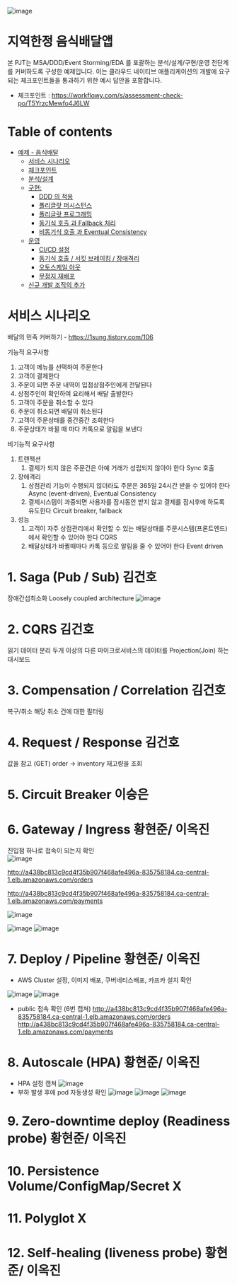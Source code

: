 ![image](https://user-images.githubusercontent.com/112677790/199864229-4e76fbd9-6a1f-4bc8-b024-085bda2e788c.png)


# 지역한정 음식배달앱

본 PJT는 MSA/DDD/Event Storming/EDA 를 포괄하는 분석/설계/구현/운영 전단계를 커버하도록 구성한 예제입니다.
이는 클라우드 네이티브 애플리케이션의 개발에 요구되는 체크포인트들을 통과하기 위한 예시 답안을 포함합니다.
- 체크포인트 : https://workflowy.com/s/assessment-check-po/T5YrzcMewfo4J6LW


# Table of contents

- [예제 - 음식배달](#---)
  - [서비스 시나리오](#서비스-시나리오)
  - [체크포인트](#체크포인트)
  - [분석/설계](#분석설계)
  - [구현:](#구현-)
    - [DDD 의 적용](#ddd-의-적용)
    - [폴리글랏 퍼시스턴스](#폴리글랏-퍼시스턴스)
    - [폴리글랏 프로그래밍](#폴리글랏-프로그래밍)
    - [동기식 호출 과 Fallback 처리](#동기식-호출-과-Fallback-처리)
    - [비동기식 호출 과 Eventual Consistency](#비동기식-호출-과-Eventual-Consistency)
  - [운영](#운영)
    - [CI/CD 설정](#cicd설정)
    - [동기식 호출 / 서킷 브레이킹 / 장애격리](#동기식-호출-서킷-브레이킹-장애격리)
    - [오토스케일 아웃](#오토스케일-아웃)
    - [무정지 재배포](#무정지-재배포)
  - [신규 개발 조직의 추가](#신규-개발-조직의-추가)

# 서비스 시나리오

배달의 민족 커버하기 - https://1sung.tistory.com/106

기능적 요구사항
1. 고객이 메뉴를 선택하여 주문한다
1. 고객이 결제한다
1. 주문이 되면 주문 내역이 입점상점주인에게 전달된다
1. 상점주인이 확인하여 요리해서 배달 출발한다
1. 고객이 주문을 취소할 수 있다
1. 주문이 취소되면 배달이 취소된다
1. 고객이 주문상태를 중간중간 조회한다
1. 주문상태가 바뀔 때 마다 카톡으로 알림을 보낸다

비기능적 요구사항
1. 트랜잭션
    1. 결제가 되지 않은 주문건은 아예 거래가 성립되지 않아야 한다  Sync 호출 
1. 장애격리
    1. 상점관리 기능이 수행되지 않더라도 주문은 365일 24시간 받을 수 있어야 한다  Async (event-driven), Eventual Consistency
    1. 결제시스템이 과중되면 사용자를 잠시동안 받지 않고 결제를 잠시후에 하도록 유도한다  Circuit breaker, fallback
1. 성능
    1. 고객이 자주 상점관리에서 확인할 수 있는 배달상태를 주문시스템(프론트엔드)에서 확인할 수 있어야 한다  CQRS
    1. 배달상태가 바뀔때마다 카톡 등으로 알림을 줄 수 있어야 한다  Event driven



# 1. Saga (Pub / Sub)     김건호
  장애간섭최소화
  Loosely coupled architecture
  ![image](https://user-images.githubusercontent.com/112677790/200207382-d54ab432-8417-446e-a217-327c326ab1c6.png)

  
# 2. CQRS      김건호
  읽기 데이터 분리
  두개 이상의 다른 마이크로서비스의 데이터를 Projection(Join) 하는 대시보드 
  
# 3. Compensation / Correlation    김건호
  복구/취소
  해당 취소 건에 대한 필터링
  
# 4. Request / Response   김건호
  값을 참고 (GET)
  order -> inventory 재고량을 조회

# 5. Circuit Breaker       이승은
# 6. Gateway / Ingress     황현준/ 이옥진
  진입점 하나로 접속이 되는지 확인  
  ![image](https://user-images.githubusercontent.com/112677790/200250264-8f439323-ca52-45ea-84bb-19246928b899.png)

  
  
  http://a438bc813c9cd4f35b907f468afe496a-835758184.ca-central-1.elb.amazonaws.com/orders
  
  
  http://a438bc813c9cd4f35b907f468afe496a-835758184.ca-central-1.elb.amazonaws.com/payments
  
  ![image](https://user-images.githubusercontent.com/112677790/200250123-f5eebc66-0535-4e7c-bdc8-23344af645f6.png)

  
  ![image](https://user-images.githubusercontent.com/112677790/200249916-ea275fcc-db36-4b0d-8458-f8f90daa44dc.png)
  ![image](https://user-images.githubusercontent.com/112677790/200249654-1ee1e258-9f15-4cfc-b33e-28b3cd438a1e.png)
  
  

# 7. Deploy / Pipeline   황현준/ 이옥진

 * AWS Cluster 설정, 이미지 배포, 쿠버네티스배포, 카프카 설치 확인

![image](https://user-images.githubusercontent.com/112677790/200250827-15002d97-b958-4157-ab9e-486cebc72441.png)
![image](https://user-images.githubusercontent.com/112677790/200250649-51055d61-8be5-42dd-af8d-9b98035e0493.png)

 * public 접속 확인  (6번 캡쳐)
  http://a438bc813c9cd4f35b907f468afe496a-835758184.ca-central-1.elb.amazonaws.com/orders
  http://a438bc813c9cd4f35b907f468afe496a-835758184.ca-central-1.elb.amazonaws.com/payments


# 8. Autoscale (HPA)   황현준/ 이옥진

 * HPA 설정 캡쳐
![image](https://user-images.githubusercontent.com/112677790/200252722-533c297b-0f78-45af-91a4-63eacb79769b.png)
 * 부하 발생 후에 pod 자동생성 확인
 ![image](https://user-images.githubusercontent.com/112677790/200253191-78b9c067-e78b-4f7d-b0f2-8fffe3388bee.png)
 ![image](https://user-images.githubusercontent.com/112677790/200253232-cb5d7d17-9656-4ada-b52c-788c7f0132ad.png)
 ![image](https://user-images.githubusercontent.com/112677790/200253296-19b805e1-7426-47e0-8177-3293ceb803d1.png)


# 9. Zero-downtime deploy (Readiness probe)  황현준/ 이옥진



# 10. Persistence Volume/ConfigMap/Secret    X
# 11. Polyglot   X
# 12. Self-healing (liveness probe)  황현준/ 이옥진



